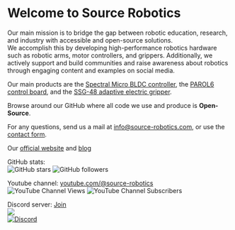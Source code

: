 # Welcome to Source Robotics

Our main mission is to bridge the gap between robotic education, research, and industry with accessible and open-source solutions.<br>
We accomplish this by developing high-performance robotics hardware such as robotic arms, motor controllers, and grippers. Additionally, we actively support and build communities and raise awareness about robotics through engaging content and examples on social media.

Our main products are the [Spectral Micro BLDC controller](https://source-robotics.com/products/spectral-micro-bldc-controller), the [PAROL6 control board](https://source-robotics.com/products/parol6-control-board), and the [SSG-48 adaptive electric gripper](https://source-robotics.com/products/compliant-gripper).

Browse around our GitHub where all code we use and produce is **Open-Source**.

For any questions, send us a mail at info@source-robotics.com, or use the [contact form](https://source-robotics.com/pages/contact).

 Our [official website](https://source-robotics.com/) and [blog](https://source-robotics.com/blogs/blog)
 
GitHub stats:<br>
![GitHub stars](https://img.shields.io/github/stars/PCrnjak?style=social) ![GitHub followers](https://img.shields.io/github/followers/PCrnjak?style=social)

Youtube channel: [youtube.com/@source-robotics](https://www.youtube.com/@source-robotics)<br>
![YouTube Channel Views](https://img.shields.io/youtube/channel/views/UCp3sDRwVkbm7b2M-2qwf5aQ) ![YouTube Channel Subscribers](https://img.shields.io/youtube/channel/subscribers/UCp3sDRwVkbm7b2M-2qwf5aQ)

Discord server: [Join](https://discord.gg/prjUvjmGpZ)<br>
[![](https://dcbadge.vercel.app/api/server/prjUvjmGpZ)](https://discord.gg/prjUvjmGpZ)<br>
[![Discord](https://img.shields.io/discord/1072498136284667955)](https://discord.gg/prjUvjmGpZ)

